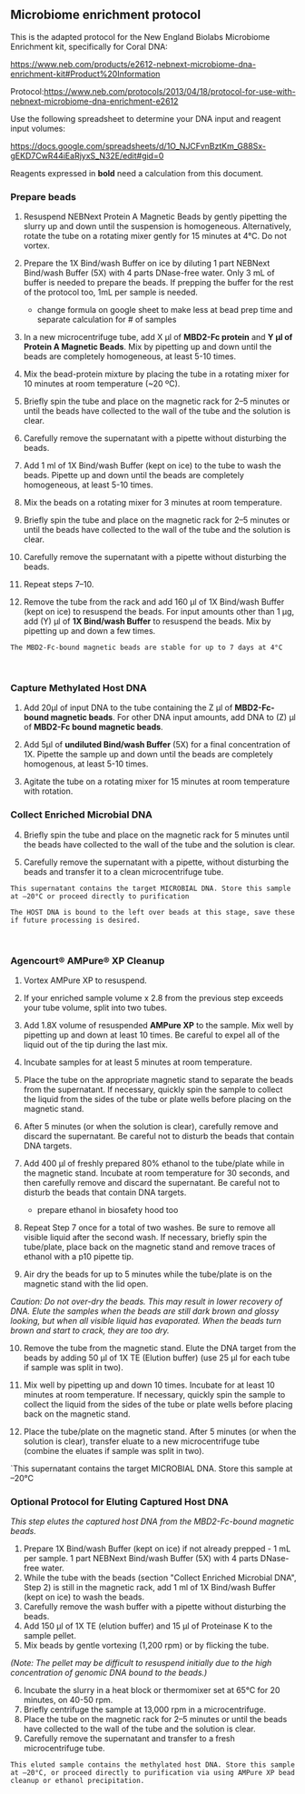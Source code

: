 ## Microbiome enrichment protocol
This is the adapted protocol for the New England Biolabs Microbiome Enrichment kit, specifically for Coral DNA:

https://www.neb.com/products/e2612-nebnext-microbiome-dna-enrichment-kit#Product%20Information

Protocol:https://www.neb.com/protocols/2013/04/18/protocol-for-use-with-nebnext-microbiome-dna-enrichment-e2612

Use the following spreadsheet to determine your DNA input and reagent input volumes:

https://docs.google.com/spreadsheets/d/1O_NJCFvnBztKm_G88Sx-gEKD7CwR44iEaRjyxS_N32E/edit#gid=0

Reagents expressed in **bold** need a calculation from this document.


### Prepare beads

1. Resuspend NEBNext Protein A Magnetic Beads by gently pipetting the slurry up and down until the suspension is homogeneous. Alternatively, rotate the tube on a rotating mixer gently for 15 minutes at 4°C. Do not vortex.

2. Prepare the 1X Bind/wash Buffer on ice by diluting 1 part NEBNext Bind/wash Buffer (5X) with 4 parts DNase-free water. Only 3 mL of buffer is needed to prepare the beads. If prepping the buffer for the rest of the protocol too, 1mL per sample is needed. 
	- change formula on google sheet to make less at bead prep time and separate calculation for # of samples

4. In a new microcentrifuge tube, add X μl of **MBD2-Fc protein** and **Y μl of Protein A Magnetic Beads**. Mix by pipetting up and down until the beads are completely homogeneous, at least 5-10 times.

5. Mix the bead-protein mixture by placing the tube in a rotating mixer for 10 minutes at room temperature (~20 ºC).

6. Briefly spin the tube and place on the magnetic rack for 2–5 minutes or until the beads have collected to the wall of the tube and the solution is clear.

7. Carefully remove the supernatant with a pipette without disturbing the beads.

8. Add 1 ml of 1X Bind/wash Buffer (kept on ice) to the tube to wash the beads. Pipette up and down until the beads are completely homogeneous, at least 5-10 times.

9. Mix the beads on a rotating mixer for 3 minutes at room temperature.

10. Briefly spin the tube and place on the magnetic rack for 2–5 minutes or until the beads have collected to the wall of the tube and the solution is clear.

11. Carefully remove the supernatant with a pipette without disturbing the beads.

12. Repeat steps 7–10.

13. Remove the tube from the rack and add 160 μl of 1X Bind/wash Buffer (kept on ice) to resuspend the beads. For input amounts other than 1 μg, add (Y) μl of **1X Bind/wash Buffer** to resuspend the beads. Mix by pipetting up and down a few times.

`The MBD2-Fc-bound magnetic beads are stable for up to 7 days at 4°C`

<br>

### Capture Methylated Host DNA
1. Add 20µl of input DNA to the tube containing the Z μl of **MBD2-Fc-bound magnetic beads**. For other DNA input amounts, add DNA to (Z) μl of **MBD2-Fc bound magnetic beads**.

2. Add 5µl of **undiluted Bind/wash Buffer** (5X) for a final concentration of 1X. Pipette the sample up and down until the beads are completely homogenous, at least 5-10 times. 

3. Agitate the tube on a rotating mixer for 15 minutes at room temperature with rotation.
 
 
### Collect Enriched Microbial DNA
4. Briefly spin the tube and place on the magnetic rack for 5 minutes until the beads have collected to the wall of the tube and the solution is clear.

5. Carefully remove the supernatant with a pipette, without disturbing the beads and transfer it to a clean microcentrifuge tube. 

`This supernatant contains the target MICROBIAL DNA. Store this sample at –20°C or proceed directly to purification`

`The HOST DNA is bound to the left over beads at this stage, save these if future processing is desired.`

<br>

### Agencourt® AMPure® XP Cleanup
1. Vortex AMPure XP to resuspend.

2. If your enriched sample volume x 2.8 from the previous step exceeds your tube volume, split into two tubes.

3. Add 1.8X volume of resuspended **AMPure XP** to the sample. Mix well by pipetting up and down at least 10 times. Be careful to expel all of the liquid out of the tip during the last mix.

4. Incubate samples for at least 5 minutes at room temperature.

5. Place the tube on the appropriate magnetic stand to separate the beads from the supernatant. If necessary, quickly spin the sample to collect the liquid from the sides of the tube or plate wells before placing on the magnetic stand.

6. After 5 minutes (or when the solution is clear), carefully remove and discard the supernatant. Be careful not to disturb the beads that contain DNA targets.

7. Add 400 μl of freshly prepared 80% ethanol to the tube/plate while in the magnetic stand. Incubate at room temperature for 30 seconds, and then carefully remove and discard the supernatant. Be careful not to disturb the beads that contain DNA targets.
	- prepare ethanol in biosafety hood too 

9. Repeat Step 7 once for a total of two washes. Be sure to remove all visible liquid after the second wash. If necessary, briefly spin the tube/plate, place back on the magnetic stand and remove traces of ethanol with a p10 pipette tip.

10. Air dry the beads for up to 5 minutes while the tube/plate is on the magnetic stand with the lid open.

*Caution: Do not over-dry the beads. This may result in lower recovery of DNA. Elute the samples when the beads are still dark brown and glossy looking, but when all visible liquid has evaporated. When the beads turn brown and start to crack, they are too dry.* 

10. Remove the tube from the magnetic stand. Elute the DNA target from the beads by adding 50 μl of 1X TE (Elution buffer) (use 25 μl for each tube if sample was split in two).

11. Mix well by pipetting up and down 10 times. Incubate for at least 10 minutes at room temperature. If necessary, quickly spin the sample to collect the liquid from the sides of the tube or plate wells before placing back on the magnetic stand.

12. Place the tube/plate on the magnetic stand. After 5 minutes (or when the solution is clear), transfer eluate to a new microcentrifuge tube (combine the eluates if sample was split in two).

`This supernatant contains the target MICROBIAL DNA. Store this sample at –20°C

### Optional Protocol for Eluting Captured Host DNA
*This step elutes the captured host DNA from the MBD2-Fc-bound magnetic beads.*
1. Prepare 1X Bind/wash Buffer (kept on ice) if not already prepped - 1 mL per sample. 1 part NEBNext Bind/wash Buffer (5X) with 4 parts DNase-free water. 
2. While the tube with the beads (section "Collect Enriched Microbial DNA", Step 2) is still in the magnetic rack, add 1 ml of 1X Bind/wash Buffer (kept on ice) to wash the beads.
3. Carefully remove the wash buffer with a pipette without disturbing the beads.
4. Add 150 μl of 1X TE (elution buffer) and 15 μl of Proteinase K to the sample pellet. 
5. Mix beads by gentle vortexing (1,200 rpm) or by flicking the tube. 

*(Note: The pellet may be difficult to resuspend initially due to the high concentration of genomic DNA bound to the beads.)*

6. Incubate the slurry in a heat block or thermomixer set at 65°C for 20 minutes, on 40-50 rpm.
7. Briefly centrifuge the sample at 13,000 rpm in a microcentrifuge.
8. Place the tube on the magnetic rack for 2–5 minutes or until the beads have collected to the wall of the tube and the solution is clear.
9. Carefully remove the supernatant and transfer to a fresh microcentrifuge tube.

`This eluted sample contains the methylated host DNA. Store this sample at –20°C, or proceed directly to purification via using AMPure XP bead cleanup or ethanol precipitation.`
 
